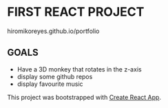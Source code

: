 # FIRST REACT PROJECT
hiromikoreyes.github.io/portfolio
## GOALS
- Have a 3D monkey that rotates in the z-axis
- display some github repos
- display favourite music

This project was bootstrapped with [Create React App](https://github.com/facebook/create-react-app).
